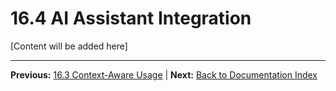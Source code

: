 # 16.4 AI Assistant Integration

[Content will be added here]

---

**Previous:** [16.3 Context-Aware Usage](./16.3-context-aware-usage.md) | **Next:** [Back to Documentation Index](../index.md)
